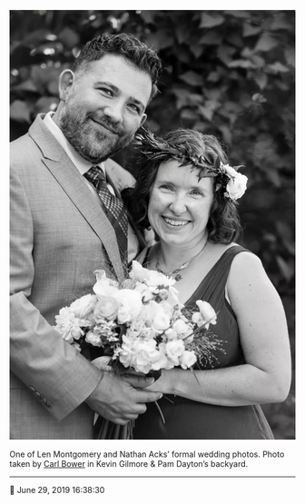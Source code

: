 ![One of Len Montgomery and Nathan Acks’ formal wedding photos](assets/cedada7b1e4a857a454006692f998052.webp)

One of Len Montgomery and Nathan Acks’ formal wedding photos. Photo taken by [Carl Bower](http://carlbowerphotos.com/) in Kevin Gilmore & Pam Dayton’s backyard.

- - - -

<span aria-hidden="true">📅</span> June 29, 2019 16:38:30
